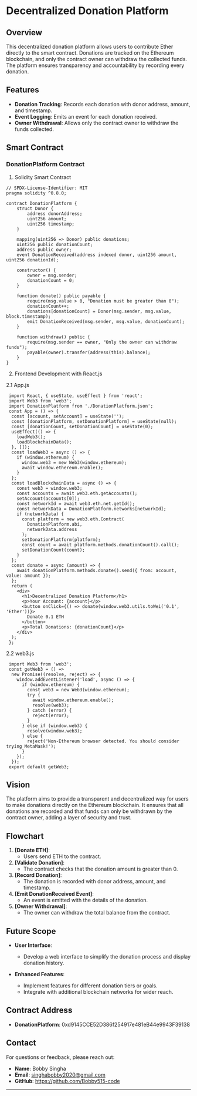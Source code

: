 # Decentralized Donation Platform

## Overview

This decentralized donation platform allows users to contribute Ether directly to the smart contract. Donations are tracked on the Ethereum blockchain, and only the contract owner can withdraw the collected funds. The platform ensures transparency and accountability by recording every donation.

## Features

- **Donation Tracking**: Records each donation with donor address, amount, and timestamp.
- **Event Logging**: Emits an event for each donation received.
- **Owner Withdrawal**: Allows only the contract owner to withdraw the funds collected.

## Smart Contract

### DonationPlatform Contract
1. Solidity Smart Contract
   
```solidity
// SPDX-License-Identifier: MIT
pragma solidity ^0.8.0;

contract DonationPlatform {
    struct Donor {
        address donorAddress;
        uint256 amount;
        uint256 timestamp;
    }
    
    mapping(uint256 => Donor) public donations;
    uint256 public donationCount;
    address public owner;
    event DonationReceived(address indexed donor, uint256 amount, uint256 donationId);
    
    constructor() {
        owner = msg.sender;
        donationCount = 0;
    }
    
    function donate() public payable {
        require(msg.value > 0, "Donation must be greater than 0");
        donationCount++;
        donations[donationCount] = Donor(msg.sender, msg.value, block.timestamp);
        emit DonationReceived(msg.sender, msg.value, donationCount);
    }
    
    function withdraw() public {
        require(msg.sender == owner, "Only the owner can withdraw funds");
        payable(owner).transfer(address(this).balance);
    }
}
```
2. Frontend Development with React.js

2.1 App.js
```
 import React, { useState, useEffect } from 'react';
 import Web3 from 'web3';
 import DonationPlatform from './DonationPlatform.json';
 const App = () => {
  const [account, setAccount] = useState('');
  const [donationPlatform, setDonationPlatform] = useState(null);
  const [donationCount, setDonationCount] = useState(0);
  useEffect(() => {
    loadWeb3();
    loadBlockchainData();
  }, []);
  const loadWeb3 = async () => {
    if (window.ethereum) {
      window.web3 = new Web3(window.ethereum);
      await window.ethereum.enable();
    }
  };
  const loadBlockchainData = async () => {
    const web3 = window.web3;
    const accounts = await web3.eth.getAccounts();
    setAccount(accounts[0]);
    const networkId = await web3.eth.net.getId();
    const networkData = DonationPlatform.networks[networkId];
    if (networkData) {
      const platform = new web3.eth.Contract(
        DonationPlatform.abi,
        networkData.address
      );
      setDonationPlatform(platform);
      const count = await platform.methods.donationCount().call();
      setDonationCount(count);
    }
  };
  const donate = async (amount) => {
    await donationPlatform.methods.donate().send({ from: account, value: amount });
  };
  return (
    <div>
      <h1>Decentralized Donation Platform</h1>
      <p>Your Account: {account}</p>
      <button onClick={() => donate(window.web3.utils.toWei('0.1', 'Ether'))}>
        Donate 0.1 ETH
      </button>
      <p>Total Donations: {donationCount}</p>
    </div>
  );
 };
```
  2.2 web3.js
  
```
 import Web3 from 'web3';
 const getWeb3 = () =>
  new Promise((resolve, reject) => {
    window.addEventListener('load', async () => {
      if (window.ethereum) {
        const web3 = new Web3(window.ethereum);
        try {
          await window.ethereum.enable();
          resolve(web3);
        } catch (error) {
          reject(error);
        }
      } else if (window.web3) {
        resolve(window.web3);
      } else {
        reject('Non-Ethereum browser detected. You should consider trying MetaMask!');
      }
    });
  });
 export default getWeb3;
```



## Vision

The platform aims to provide a transparent and decentralized way for users to make donations directly on the Ethereum blockchain. It ensures that all donations are recorded and that funds can only be withdrawn by the contract owner, adding a layer of security and trust.

## Flowchart

1. **[Donate ETH]**:
   - Users send ETH to the contract.
2. **[Validate Donation]**:
   - The contract checks that the donation amount is greater than 0.
3. **[Record Donation]**:
   - The donation is recorded with donor address, amount, and timestamp.
4. **[Emit DonationReceived Event]**:
   - An event is emitted with the details of the donation.
5. **[Owner Withdrawal]**:
   - The owner can withdraw the total balance from the contract.

## Future Scope

- **User Interface**:
  - Develop a web interface to simplify the donation process and display donation history.
  
- **Enhanced Features**:
  - Implement features for different donation tiers or goals.
  - Integrate with additional blockchain networks for wider reach.

## Contract Address

- **DonationPlatform**: 0xd9145CCE52D386f254917e481eB44e9943F39138

## Contact

For questions or feedback, please reach out:

- **Name**: Bobby Singha
- **Email**: singhabobby2020@gmail.com
- **GitHub**: https://github.com/Bobby515-code

---
